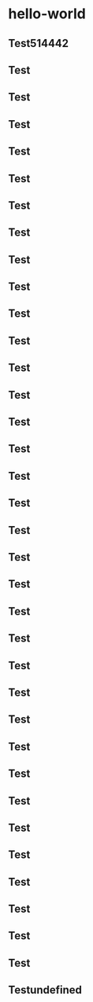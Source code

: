 # hello-world

## Test514442
## Test
## Test
## Test
## Test
## Test
## Test
## Test
## Test
## Test
## Test
## Test
## Test
## Test
## Test
## Test
## Test
## Test
## Test
## Test
## Test
## Test
## Test
## Test
## Test
## Test
## Test
## Test
## Test
## Test
## Test
## Test
## Test
## Test
## Test
## Testundefined
